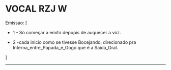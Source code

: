 # VOCAL RZJ W


Emissao: [
  - 1 - Só começar a emitir depopis de auquecer a vóz.

  - 2 -cada inicio como se tivesse Bocejando, direcionado pra Interna_entre_Papada_e_Gogo que é a Saida_Oral.

]


---
